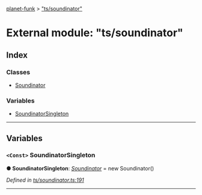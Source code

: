 [planet-funk](../README.md) > ["ts/soundinator"](../modules/_ts_soundinator_.md)

# External module: "ts/soundinator"

## Index

### Classes

* [Soundinator](../classes/_ts_soundinator_.soundinator.md)

### Variables

* [SoundinatorSingleton](_ts_soundinator_.md#soundinatorsingleton)

---

## Variables

<a id="soundinatorsingleton"></a>

### `<Const>` SoundinatorSingleton

**● SoundinatorSingleton**: *[Soundinator](../classes/_ts_soundinator_.soundinator.md)* =  new Soundinator()

*Defined in [ts/soundinator.ts:191](https://github.com/WilliamRADFunk/planet-funk/blob/84f9ac1/src/ts/soundinator.ts#L191)*

___

